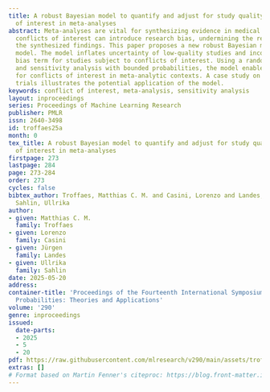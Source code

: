 ```yaml
---
title: A robust Bayesian model to quantify and adjust for study quality and conflict
  of interest in meta-analyses
abstract: Meta-analyses are vital for synthesizing evidence in medical research, but
  conflicts of interest can introduce research bias, undermining the reliability of
  the synthesized findings. This paper proposes a new robust Bayesian meta-analysis
  model. The model inflates uncertainty of low-quality studies and incorporates a
  bias term for studies subject to conflicts of interest. Using a random-effects model
  and sensitivity analysis with bounded probabilities, the model enables robust adjustments
  for conflicts of interest in meta-analytic contexts. A case study on antidepressant
  trials illustrates the potential application of the model.
keywords: conflict of interest, meta-analysis, sensitivity analysis
layout: inproceedings
series: Proceedings of Machine Learning Research
publisher: PMLR
issn: 2640-3498
id: troffaes25a
month: 0
tex_title: A robust Bayesian model to quantify and adjust for study quality and conflict
  of interest in meta-analyses
firstpage: 273
lastpage: 284
page: 273-284
order: 273
cycles: false
bibtex_author: Troffaes, Matthias C. M. and Casini, Lorenzo and Landes, J\"urgen and
  Sahlin, Ullrika
author:
- given: Matthias C. M.
  family: Troffaes
- given: Lorenzo
  family: Casini
- given: Jürgen
  family: Landes
- given: Ullrika
  family: Sahlin
date: 2025-05-20
address:
container-title: 'Proceedings of the Fourteenth International Symposium on Imprecise
  Probabilities: Theories and Applications'
volume: '290'
genre: inproceedings
issued:
  date-parts:
  - 2025
  - 5
  - 20
pdf: https://raw.githubusercontent.com/mlresearch/v290/main/assets/troffaes25a/troffaes25a.pdf
extras: []
# Format based on Martin Fenner's citeproc: https://blog.front-matter.io/posts/citeproc-yaml-for-bibliographies/
---
```

